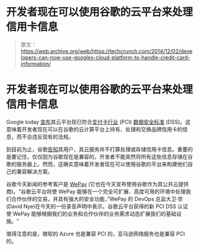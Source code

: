 # 开发者现在可以使用谷歌的云平台来处理信用卡信息

> 原文：<https://web.archive.org/web/https://techcrunch.com/2014/12/02/developers-can-now-use-googles-cloud-platform-to-handle-credit-card-information/>

# 开发者现在可以使用谷歌的云平台来处理信用卡信息

Google today [宣布](https://web.archive.org/web/20221206171553/http://googlecloudplatform.blogspot.com/2014/12/google-cloud-platform-now-pci-data-security-standard-certified.html)其云平台现已符合[支付卡行业](https://web.archive.org/web/20221206171553/https://www.pcisecuritystandards.org/) (PCI) [数据安全标准](https://web.archive.org/web/20221206171553/https://www.pcisecuritystandards.org/security_standards/pcidss_agreement.php?association=pcidss) (DSS)。这意味着开发者现在可以在谷歌的云计算平台上持有、处理和交换品牌信用卡的信息，而不会违反现有的法规。

到目前为止，谷歌[告知](https://web.archive.org/web/20221206171553/https://support.google.com/googleforwork/answer/6056694?hl=en)其用户，其云服务并不打算处理或存储信用卡信息。重要的是要记住，仅仅因为谷歌现在是兼容的，开发者不能突然将所有这些信息存储在谷歌的服务器上。然而，这确实意味着开发者现在可以使用谷歌的平台来构建他们自己的兼容解决方案。

谷歌今天新闻的参考客户是 [WePay](https://web.archive.org/web/20221206171553/https://www.wepay.com/) (它也在今天宣布使用谷歌作为其公共云提供商)。“谷歌云平台将使 WePay 能够在一个完全可扩展、高度可用的环境中处理我们合作伙伴的交易，并具有强大的安全功能，”WePay 的 DevOps 总监大卫·奈(David Nye)在今天的一份录音声明中表示。谷歌云平台获得的新 PCI DSS 认证使 WePay 能够根据我们的业务和合作伙伴的业务需求动态扩展我们的基础设施。"

值得注意的是，微软的 Azure 也是兼容 PCI 的，亚马逊网络服务也是兼容 PCI 的。